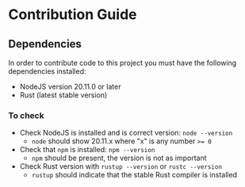 # Contribution Guide

## Dependencies

In order to contribute code to this project you must have the following dependencies installed:

* NodeJS version 20.11.0 or later
* Rust (latest stable version)

### To check

* Check NodeJS is installed and is correct version: `node --version`
    * `node` should show 20.11.x where "x" is any number `>= 0`
* Check that `npm` is installed: `npm --version`
    * `npm` should be present, the version is not as important
* Check Rust version with `rustup --version` or `rustc --version`
    * `rustup` should indicate that the stable Rust compiler is installed
